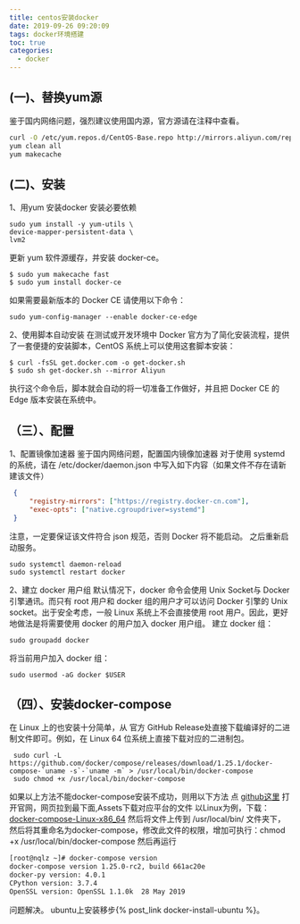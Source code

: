 ```yaml
---
title: centos安装docker
date: 2019-09-26 09:20:09
tags: docker环境搭建
toc: true
categories: 
  - docker
---
```

## (一)、替换yum源
鉴于国内网络问题，强烈建议使用国内源，官方源请在注释中查看。
```bash
curl -O /etc/yum.repos.d/CentOS-Base.repo http://mirrors.aliyun.com/repo/Centos-7.repo
yum clean all
yum makecache
```
<!--more-->
## (二)、安装
1、用yum 安装docker
安装必要依赖
```shell
sudo yum install -y yum-utils \
device-mapper-persistent-data \
lvm2
```
更新 yum 软件源缓存，并安装 docker-ce。
```shell
$ sudo yum makecache fast
$ sudo yum install docker-ce
```
如果需要最新版本的 Docker CE 请使用以下命令：
```shell
sudo yum-config-manager --enable docker-ce-edge
```
2、使用脚本自动安装
在测试或开发环境中 Docker 官方为了简化安装流程，提供了一套便捷的安装脚本，CentOS 系统上可以使用这套脚本安装：
```shell
$ curl -fsSL get.docker.com -o get-docker.sh
$ sudo sh get-docker.sh --mirror Aliyun
```
执行这个命令后，脚本就会自动的将一切准备工作做好，并且把 Docker CE 的 Edge 版本安装在系统中。

## （三）、配置
 1、配置镜像加速器
 鉴于国内网络问题，配置国内镜像加速器
 对于使用 systemd 的系统，请在 /etc/docker/daemon.json 中写入如下内容（如果文件不存在请新建该文件）
```json
 {
     "registry-mirrors": ["https://registry.docker-cn.com"],
     "exec-opts": ["native.cgroupdriver=systemd"]
 }
``` 
注意，一定要保证该文件符合 json 规范，否则 Docker 将不能启动。
之后重新启动服务。
```shell
sudo systemctl daemon-reload
sudo systemctl restart docker
```
2、建立 docker 用户组
默认情况下，docker 命令会使用 Unix Socket与 Docker 引擎通讯。而只有 root 用户和 docker 组的用户才可以访问 Docker 引擎的 Unix socket。出于安全考虑，一般 Linux 系统上不会直接使用 root 用户。因此，更好地做法是将需要使用 docker 的用户加入 docker 用户组。
建立 docker 组：
```shell
sudo groupadd docker
```
将当前用户加入 docker 组：
```shell
sudo usermod -aG docker $USER
```

## （四）、安装docker-compose
在 Linux 上的也安装十分简单，从 官方 GitHub Release处直接下载编译好的二进制文件即可。例如，在 Linux 64 位系统上直接下载对应的二进制包。
```shell
 sudo curl -L https://github.com/docker/compose/releases/download/1.25.1/docker-compose-`uname -s`-`uname -m` > /usr/local/bin/docker-compose
 sudo chmod +x /usr/local/bin/docker-compose
```
如果以上方法不能docker-compose安装不成功，则用以下方法
点  [github这里](https://github.com/docker/compose/releases)  打开官网，网页拉到最下面,Assets下载对应平台的文件
以Linux为例，下载：[docker-compose-Linux-x86_64](https://github.com/docker/compose/releases/download/1.25.0-rc2/docker-compose-Linux-x86_64)
然后将文件上传到 /usr/local/bin/ 文件夹下，然后将其重命名为docker-compose，修改此文件的权限，增加可执行：chmod +x /usr/local/bin/docker-compose
然后再运行 
```bash
[root@nqlz ~]# docker-compose version
docker-compose version 1.25.0-rc2, build 661ac20e
docker-py version: 4.0.1
CPython version: 3.7.4
OpenSSL version: OpenSSL 1.1.0k  28 May 2019
```
问题解决。
ubuntu上安装移步{% post_link docker-install-ubuntu %}。
